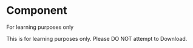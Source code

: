 # Component
For learning purposes only

This is for learning purposes only.
Please DO NOT attempt to Download.
